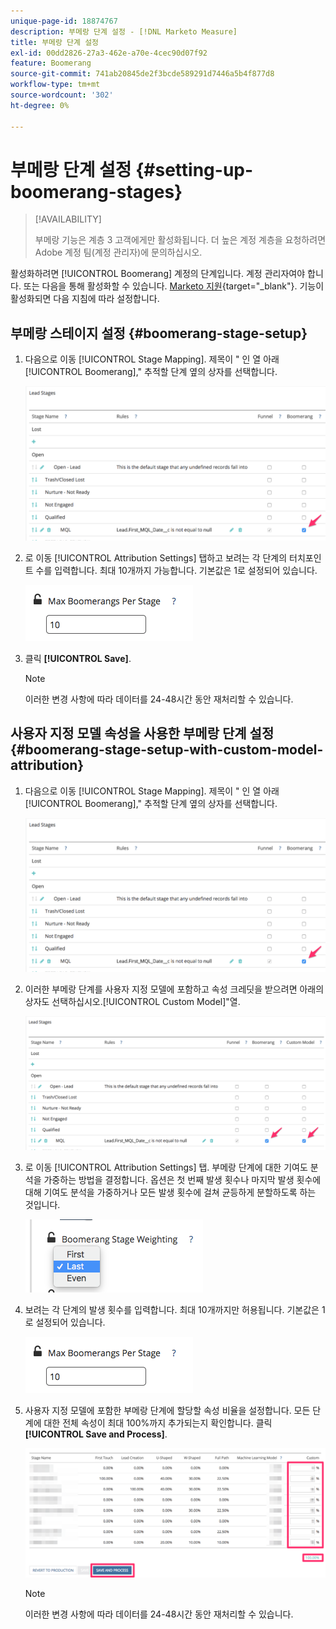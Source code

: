 ```yaml
---
unique-page-id: 18874767
description: 부메랑 단계 설정 - [!DNL Marketo Measure]
title: 부메랑 단계 설정
exl-id: 00dd2826-27a3-462e-a70e-4cec90d07f92
feature: Boomerang
source-git-commit: 741ab20845de2f3bcde589291d7446a5b4f877d8
workflow-type: tm+mt
source-wordcount: '302'
ht-degree: 0%

---
```


# 부메랑 단계 설정 {#setting-up-boomerang-stages}

>[!AVAILABILITY]
>
>부메랑 기능은 계층 3 고객에게만 활성화됩니다. 더 높은 계정 계층을 요청하려면 Adobe 계정 팀(계정 관리자)에 문의하십시오.

활성화하려면 [!UICONTROL Boomerang] 계정의 단계입니다. 계정 관리자여야 합니다. 또는 다음을 통해 활성화할 수 있습니다. [Marketo 지원](https://nation.marketo.com/t5/support/ct-p/Support){target="_blank"}. 기능이 활성화되면 다음 지침에 따라 설정합니다.

## 부메랑 스테이지 설정 {#boomerang-stage-setup}

1. 다음으로 이동 [!UICONTROL Stage Mapping]. 제목이 &quot; 인 열 아래[!UICONTROL Boomerang],&quot; 추적할 단계 옆의 상자를 선택합니다.

   ![](assets/1-2.png)

1. 로 이동 [!UICONTROL Attribution Settings] 탭하고 보려는 각 단계의 터치포인트 수를 입력합니다. 최대 10개까지 가능합니다. 기본값은 1로 설정되어 있습니다.

   ![](assets/2-2.png)

1. 클릭 **[!UICONTROL Save]**.

   >[!NOTE]
   >
   >이러한 변경 사항에 따라 데이터를 24-48시간 동안 재처리할 수 있습니다.

## 사용자 지정 모델 속성을 사용한 부메랑 단계 설정 {#boomerang-stage-setup-with-custom-model-attribution}

1. 다음으로 이동 [!UICONTROL Stage Mapping]. 제목이 &quot; 인 열 아래[!UICONTROL Boomerang],&quot; 추적할 단계 옆의 상자를 선택합니다.

   ![](assets/3-1.png)

1. 이러한 부메랑 단계를 사용자 지정 모델에 포함하고 속성 크레딧을 받으려면 아래의 상자도 선택하십시오.[!UICONTROL Custom Model]&quot;열.

   ![](assets/4-1.png)

1. 로 이동 [!UICONTROL Attribution Settings] 탭. 부메랑 단계에 대한 기여도 분석을 가중하는 방법을 결정합니다. 옵션은 첫 번째 발생 횟수나 마지막 발생 횟수에 대해 기여도 분석을 가중하거나 모든 발생 횟수에 걸쳐 균등하게 분할하도록 하는 것입니다.

   ![](assets/5-1.png)

1. 보려는 각 단계의 발생 횟수를 입력합니다. 최대 10개까지만 허용됩니다. 기본값은 1로 설정되어 있습니다.

   ![](assets/6-1.png)

1. 사용자 지정 모델에 포함한 부메랑 단계에 할당할 속성 비율을 설정합니다. 모든 단계에 대한 전체 속성이 최대 100%까지 추가되는지 확인합니다. 클릭 **[!UICONTROL Save and Process]**.

   ![](assets/7-1.png)

   >[!NOTE]
   >
   >이러한 변경 사항에 따라 데이터를 24-48시간 동안 재처리할 수 있습니다.
